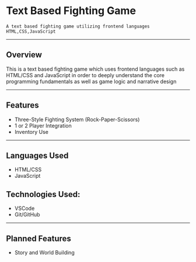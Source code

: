 # Text Based Fighting Game
```A text based fighting game utilizing frontend languages HTML,CSS,JavaScript```

---
## Overview

This is a text based fighting game which uses frontend languages such as HTML/CSS and JavaScript in order to deeply understand the core programming fundamentals as well as game logic and narrative design  

---

## Features
- Three-Style Fighting System (Rock-Paper-Scissors)  
- 1 or 2 Player Integration  
- Inventory Use

---

## Languages Used
- HTML/CSS  
- JavaScript  

## Technologies Used:
- VSCode  
- Git/GitHub  

---

## Planned Features
- Story and World Building  